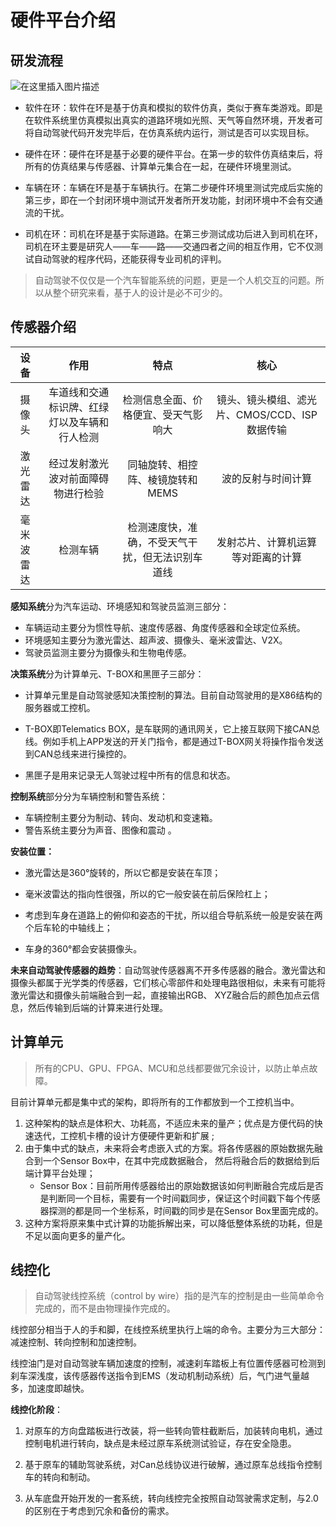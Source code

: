 # 硬件平台介绍

## 研发流程

![在这里插入图片描述](https://img-blog.csdnimg.cn/20200814221543160.png?x-oss-process=image/watermark,type_ZmFuZ3poZW5naGVpdGk,shadow_10,text_aHR0cHM6Ly9ibG9nLmNzZG4ubmV0L1Jva29CYXNpbGlzaw==,size_16,color_FFFFFF,t_70#pic_center)

* 软件在环：软件在环是基于仿真和模拟的软件仿真，类似于赛车类游戏。即是在软件系统里仿真模拟出真实的道路环境如光照、天气等自然环境，开发者可将自动驾驶代码开发完毕后，在仿真系统内运行，测试是否可以实现目标。

* 硬件在环：硬件在环是基于必要的硬件平台。在第一步的软件仿真结束后，将所有的仿真结果与传感器、计算单元集合在一起，在硬件环境里测试。

* 车辆在环：车辆在环是基于车辆执行。在第二步硬件环境里测试完成后实施的第三步，即在一个封闭环境中测试开发者所开发功能，封闭环境中不会有交通流的干扰。

* 司机在环：司机在环是基于实际道路。在第三步测试成功后进入到司机在环，司机在环主要是研究人——车——路——交通四者之间的相互作用，它不仅测试自动驾驶的程序代码，还能获得专业司机的评判。

> 自动驾驶不仅仅是一个汽车智能系统的问题，更是一个人机交互的问题。所以从整个研究来看，基于人的设计是必不可少的。

## 传感器介绍

|    设备    |                     作用                     |                       特点                       |                     核心                      |
| :--------: | :------------------------------------------: | :----------------------------------------------: | :-------------------------------------------: |
|   摄像头   | 车道线和交通标识牌、红绿灯以及车辆和行人检测 |       检测信息全面、价格便宜、受天气影响大       | 镜头、镜头模组、滤光片、CMOS/CCD、ISP数据传输 |
|  激光雷达  |      经过发射激光波对前面障碍物进行检验      |         同轴旋转、相控阵、棱镜旋转和MEMS         |              波的反射与时间计算               |
| 毫米波雷达 |                   检测车辆                   | 检测速度快，准确，不受天气干扰，但无法识别车道线 |      发射芯片、计算机运算等对距离的计算       |

**感知系统**分为汽车运动、环境感知和驾驶员监测三部分：

* 车辆运动主要分为惯性导航、速度传感器、角度传感器和全球定位系统。
* 环境感知主要分为激光雷达、超声波、摄像头、毫米波雷达、V2X。
* 驾驶员监测主要分为摄像头和生物电传感。

**决策系统**分为计算单元、T-BOX和黑匣子三部分：

* 计算单元里是自动驾驶感知决策控制的算法。目前自动驾驶用的是X86结构的服务器或工控机。

* T-BOX即Telematics BOX，是车联网的通讯网关，它上接互联网下接CAN总线。例如手机上APP发送的开关门指令，都是通过T-BOX网关将操作指令发送到CAN总线来进行操控的。

* 黑匣子是用来记录无人驾驶过程中所有的信息和状态。

**控制系统**部分分为车辆控制和警告系统：

* 车辆控制主要分为制动、转向、发动机和变速箱。
* 警告系统主要分为声音、图像和震动 。

**安装位置：**

* 激光雷达是360°旋转的，所以它都是安装在车顶；

* 毫米波雷达的指向性很强，所以的它一般安装在前后保险杠上；
* 考虑到车身在道路上的俯仰和姿态的干扰，所以组合导航系统一般是安装在两个后车轮的中轴线上；
* 车身的360°都会安装摄像头。

**未来自动驾驶传感器的趋势**：自动驾驶传感器离不开多传感器的融合。激光雷达和摄像头都属于光学类的传感器，它们核心零部件和处理电路很相似，未来有可能将激光雷达和摄像头前端融合到一起，直接输出RGB、 XYZ融合后的颜色加点云信息，然后传输到后端的计算来进行处理。

## 计算单元

> 所有的CPU、GPU、FPGA、MCU和总线都要做冗余设计，以防止单点故障。

目前计算单元都是集中式的架构，即将所有的工作都放到一个工控机当中。

1. 这种架构的缺点是体积大、功耗高，不适应未来的量产；优点是方便代码的快速迭代，工控机卡槽的设计方便硬件更新和扩展 ;
2. 由于集中式的缺点，未来将会考虑嵌入式的方案。将各传感器的原始数据先融合到一个Sensor Box中，在其中完成数据融合， 然后将融合后的数据给到后端计算平台处理；
   * Sensor Box：目前所用传感器给出的原始数据该如何判断融合完成后是否是判断同一个目标，需要有一个时间戳同步，保证这个时间戳下每个传感器探测的都是同一个坐标系，时间戳的同步是在Sensor Box里面完成的。
3. 这种方案将原来集中式计算的功能拆解出来，可以降低整体系统的功耗，但是不足以面向更多的量产化。

## 线控化

> 自动驾驶线控系统（control by wire）指的是汽车的控制是由一些简单命令完成的，而不是由物理操作完成的。

线控部分相当于人的手和脚，在线控系统里执行上端的命令。主要分为三大部分：减速控制、转向控制和加速控制。

线控油门是对自动驾驶车辆加速度的控制，减速刹车踏板上有位置传感器可检测到刹车深浅度，该传感器传送指令到EMS（发动机制动系统）后，气门进气量越多，加速度即越快。

**线控化阶段**：

1. 对原车的方向盘踏板进行改装，将一些转向管柱截断后，加装转向电机，通过控制电机进行转向，缺点是未经过原车系统测试验证，存在安全隐患。

2. 基于原车的辅助驾驶系统，对Can总线协议进行破解，通过原车总线指令控制车的转向和制动。

3. 从车底盘开始开发的一套系统，转向线控完全按照自动驾驶需求定制，与2.0的区别在于考虑到冗余和备份的需求。